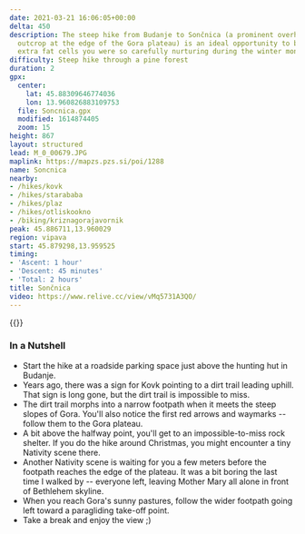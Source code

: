 ```yaml
---
date: 2021-03-21 16:06:05+00:00
delta: 450
description: The steep hike from Budanje to Sončnica (a prominent overhanging rocky
  outcrop at the edge of the Gora plateau) is an ideal opportunity to burn the few
  extra fat cells you were so carefully nurturing during the winter months.
difficulty: Steep hike through a pine forest
duration: 2
gpx:
  center:
    lat: 45.88309646774036
    lon: 13.960826883109753
  file: Soncnica.gpx
  modified: 1614874405
  zoom: 15
height: 867
layout: structured
lead: M_0_00679.JPG
maplink: https://mapzs.pzs.si/poi/1288
name: Soncnica
nearby:
- /hikes/kovk
- /hikes/starababa
- /hikes/plaz
- /hikes/otliskookno
- /biking/kriznagorajavornik
peak: 45.886711,13.960029
region: vipava
start: 45.879298,13.959525
timing:
- 'Ascent: 1 hour'
- 'Descent: 45 minutes'
- 'Total: 2 hours'
title: Sončnica
video: https://www.relive.cc/view/vMq5731A3QO/
---
```

{{<hike-details description="yes">}}

### In a Nutshell

* Start the hike at a roadside parking space just above the hunting hut in Budanje.
* Years ago, there was a sign for Kovk pointing to a dirt trail leading uphill. That sign is long gone, but the dirt trail is impossible to miss.
* The dirt trail morphs into a narrow footpath when it meets the steep slopes of Gora. You'll also notice the first red arrows and waymarks -- follow them to the Gora plateau.
* A bit above the halfway point, you'll get to an impossible-to-miss rock shelter. If you do the hike around Christmas, you might encounter a tiny Nativity scene there.
* Another Nativity scene is waiting for you a few meters before the footpath reaches the edge of the plateau. It was a bit boring the last time I walked by -- everyone left, leaving Mother Mary all alone in front of Bethlehem skyline.
* When you reach Gora's sunny pastures, follow the wider footpath going left toward a paragliding take-off point.
* Take a break and enjoy the view ;)
